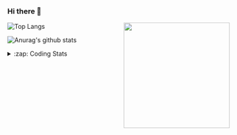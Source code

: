 ### Hi there 👋

<!--
**tao8687/tao8687** is a ✨ _special_ ✨ repository because its `README.md` (this file) appears on your GitHub profile.

Here are some ideas to get you started:

- 🔭 I’m currently working on ...
- 🌱 I’m currently learning ...
- 👯 I’m looking to collaborate on ...
- 🤔 I’m looking for help with ...
- 💬 Ask me about ...
- 📫 How to reach me: ...
- 😄 Pronouns: ...
- ⚡ Fun fact: ...
-->

<img align='right' src="https://media.giphy.com/media/M9gbBd9nbDrOTu1Mqx/giphy.gif" width="240">

  
![Top Langs](https://github-readme-stats.vercel.app/api/top-langs/?username=tao8687&layout=compact&title_color=23238E&text_color=A67D3D)

![Anurag's github stats](https://github-readme-stats.vercel.app/api?username=tao8687&show_icons=true&&text_color=A67D3D&title_color=23238E&show_icons=false&count_private=true&hide=stars)

<details>
  <summary>:zap: Coding Stats</summary>
  <br>
    
<!--START_SECTION:waka-->

```txt
From: 27 August 2024 - To: 03 September 2024

C++                2 hrs 30 mins   ███████████░░░░░░░░░░░░░░   43.77 %
Other              1 hr 23 mins    ██████░░░░░░░░░░░░░░░░░░░   24.26 %
Python             1 hr 10 mins    █████░░░░░░░░░░░░░░░░░░░░   20.49 %
CMake              17 mins         █▒░░░░░░░░░░░░░░░░░░░░░░░   05.13 %
reStructuredText   16 mins         █▒░░░░░░░░░░░░░░░░░░░░░░░   04.77 %
```

<!--END_SECTION:waka-->
</details>

